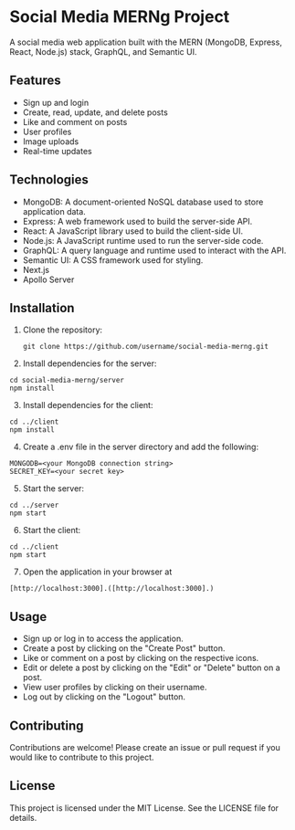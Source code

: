 # Social Media MERNg Project

A social media web application built with the MERN (MongoDB, Express, React, Node.js) stack, GraphQL, and Semantic UI.

## Features

- Sign up and login
- Create, read, update, and delete posts
- Like and comment on posts
- User profiles
- Image uploads
- Real-time updates

## Technologies

- MongoDB: A document-oriented NoSQL database used to store application data.
- Express: A web framework used to build the server-side API.
- React: A JavaScript library used to build the client-side UI.
- Node.js: A JavaScript runtime used to run the server-side code.
- GraphQL: A query language and runtime used to interact with the API.
- Semantic UI: A CSS framework used for styling.
- Next.js
- Apollo Server
## Installation

1. Clone the repository:

   ```
   git clone https://github.com/username/social-media-merng.git
   ```

2. Install dependencies for the server: 
 ```
 cd social-media-merng/server
 npm install
 ```

3. Install dependencies for the client:
 ```
 cd ../client
 npm install
 ```

4. Create a .env file in the server directory and add the following:
 ```
 MONGODB=<your MongoDB connection string>
 SECRET_KEY=<your secret key>
 ```

5. Start the server:
 ```
 cd ../server
 npm start
 ```

6.  Start the client:
 ```
 cd ../client
 npm start
 ```

7. Open the application in your browser at 
```
[http://localhost:3000].([http://localhost:3000].)
```


## Usage
- Sign up or log in to access the application.
- Create a post by clicking on the "Create Post" button.
- Like or comment on a post by clicking on the respective icons.
- Edit or delete a post by clicking on the "Edit" or "Delete" button on a post.
- View user profiles by clicking on their username.
- Log out by clicking on the "Logout" button.

## Contributing
Contributions are welcome! Please create an issue or pull request if you would like to contribute to this project.

## License
This project is licensed under the MIT License. See the LICENSE file for details.


